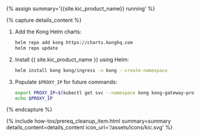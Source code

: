 {% assign summary='{{site.kic_product_name}} running' %}

{% capture details_content %}

1. Add the Kong Helm charts:

   ```bash
   helm repo add kong https://charts.konghq.com
   helm repo update
   ```

1. Install {{ site.kic_product_name }} using Helm:

   ```bash
   helm install kong kong/ingress -n kong --create-namespace
   ```

1. Populate `$PROXY_IP` for future commands:

   ```bash
   export PROXY_IP=$(kubectl get svc --namespace kong kong-gateway-proxy -o jsonpath='{.status.loadBalancer.ingress[0].ip}')
   echo $PROXY_IP
   ```

{% endcapture %}

{% include how-tos/prereq_cleanup_item.html summary=summary details_content=details_content icon_url='/assets/icons/kic.svg' %}
